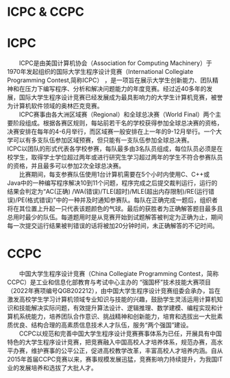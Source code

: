 ICPC & CCPC
================
# ICPC
&emsp;&emsp;ICPC是由美国计算机协会（Association for Computing Machinery）于1970年发起组织的国际大学生程序设计竞赛（International Collegiate Programming Contest,简称ICPC） ，是一项旨在展示大学生创新能力、团队精神和在压力下编写程序、分析和解决问题能力的年度竞赛。经过近40多年的发展，国际大学生程序设计竞赛已经发展成为最具影响力的大学生计算机竞赛，被誉为计算机软件领域的奥林匹克竞赛。<br>
&emsp;&emsp;ICPC赛事由各大洲区域赛（Regional）和全球总决赛（World Final）两个主要阶段组成。根据各赛区规则，每站前若干名的学校获得参加全球总决赛的资格，决赛安排在每年的4-6月举行，而区域赛一般安排在上一年的9-12月举行。一个大学可以有多支队伍参加区域预赛，但只能有一支队伍参加全球总决赛。<br>
ICPC以团队的形式代表各学校参赛，每队最多由3名队员组成，每位队员必须是在校学生，取得学士学位超过两年或进行研究生学习超过两年的学生不符合参赛队员的资格，并且最多可以参加2次全球总决赛。<br>
&emsp;&emsp;比赛期间，每支参赛队伍使用1台计算机需要在5个小时内使用C、C++或Java中的一种编写程序解决10到11个问题，程序完成之后提交裁判运行，运行的结果会判定为“AC(正确) /WA(错误)/TLE(超时)/MLE(超出内存限制)/RE(运行错误)/PE(格式错误)”中的一种并及时通知参赛队。每队在正确完成一题后，组织者将在其位置上升起一只代表该题颜色的气球。最后的获胜者为正确解答题目最多且总用时最少的队伍。每道题用时是从竞赛开始到试题解答被判定为正确为止，期间每一次提交运行结果被判错误的话将被加20分钟时间，未正确解答的不记时间。<br>

# CCPC

&emsp;&emsp;中国大学生程序设计竞赛（China Collegiate Programming Contest，简称CCPC）是工业和信息化部教育与考试中心主办的 “强国杯”技术技能大赛项目（2022年赛项编号QGB202212），由中国大学生程序设计竞赛组委会承办，旨在激发高校学生学习计算机领域专业知识与技能的兴趣，鼓励学生灵活运用计算机知识和技能解决实际问题，有效提升算法设计、逻辑推理、数学建模、编程实现和计算机系统能力，培养团队合作意识、挑战精神和创新能力，培育和选拔出一大批素质优良、结构合理的高素质信息技术人才队伍，服务“两个强国”建设。<br>
&emsp;&emsp;CCPC以规范和完善中国大学生程序设计竞赛赛事体系为已任，开展具有中国特色的大学生程序设计竞赛，把竞赛融入中国高校人才培养体系，规范办赛，高水平办赛，维护赛事的公平公正，促进高校教学改革，丰富高校人才培养内涵。自从2015年首届CCPC竞赛以来，赛事规模发展迅猛，竞赛影响力持续提升，为我国IT业的发展培养和选拔了大批人才。<br>

